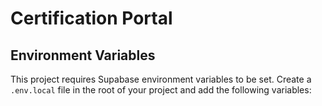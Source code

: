 # Certification Portal

## Environment Variables

This project requires Supabase environment variables to be set. Create a `.env.local` file in the root of your project and add the following variables:

